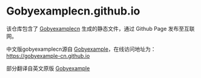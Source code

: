# Gobyexamplecn.github.io

该仓库包含了 [Gobyexamplecn](https://github.com/gobyexamplecn/gobyexamplecn) 生成的静态文件，通过 Github Page 发布至互联网。




中文版gobyexamplecn源自 [Gobyexample](https://github.com/gobyexample-cn/gobyexample)，在线访问地址为：https://gobyexample-cn.github.io

部分翻译自英文原版 [Gobyexample](https://github.com/mmcgrana/gobyexample)
